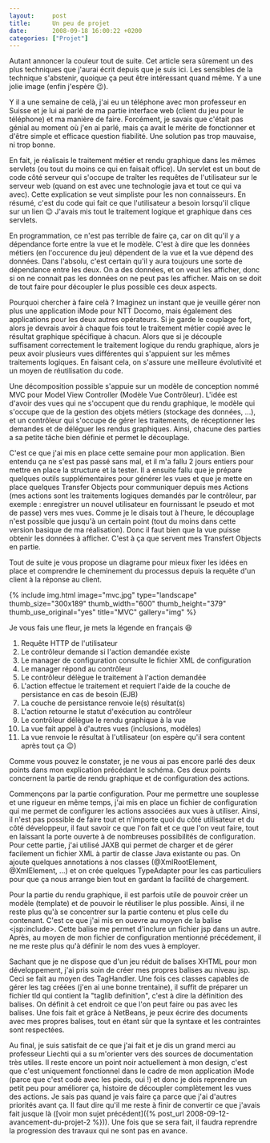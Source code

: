 ```yaml
---
layout:     post
title:      Un peu de projet
date:       2008-09-18 16:00:22 +0200
categories: ["Projet"]
---
```


Autant annoncer la couleur tout de suite. Cet article sera sûrement un des plus techniques que j'aurai écrit depuis
que je suis ici. Les sensibles de la technique s'abstenir, quoique ça peut être intéressant quand même. Y a une
jolie image (enfin j'espère :wink:).

<!--more-->

Y il a une semaine de celà, j'ai eu un téléphone avec mon professeur en Suisse et je lui ai parlé de ma partie
interface web (client du jeu pour le téléphone) et ma manière de faire. Forcément, je savais que c'était pas génial
au moment où j'en ai parlé, mais ça avait le mérite de fonctionner et d'être simple et efficace question fiabilité.
Une solution pas trop mauvaise, ni trop bonne.

En fait, je réalisais le traitement métier et rendu graphique dans les mêmes servlets (ou tout du moins ce qui en
faisait office). Un servlet est un bout de code côté serveur qui s'occupe de traîter les requêtes de l'utilisateur
sur le serveur web (quand on est avec une technologie java et tout ce qui va avec). Cette explication se veut
simpliste pour les non connaisseurs. En résumé, c'est du code qui fait ce que l'utilisateur a besoin lorsqu'il
clique sur un lien :wink: J'avais mis tout le traitement logique et graphique dans ces servlets.

En programmation, ce n'est pas terrible de faire ça, car on dit qu'il y a dépendance forte entre la vue et le
modèle. C'est à dire que les données métiers (en l'occurence du jeu) dépendent de la vue et la vue dépend des
données. Dans l'absolu, c'est certain qu'il y aura toujours une sorte de dépendance entre les deux. On a des
données, et on veut les afficher, donc si on ne connait pas les données on ne peut pas les afficher. Mais on se
doit de tout faire pour découpler le plus possible ces deux aspects.

Pourquoi chercher à faire celà ? Imaginez un instant que je veuille gérer non plus une application iMode pour NTT
Docomo, mais également des applications pour les deux autres opérateurs. Si je garde le couplage fort, alors je
devrais avoir à chaque fois tout le traitement métier copié avec le résultat graphique spécifique à chacun. Alors
que si je découple suffisament correctement le traitement logique du rendu graphique, alors je peux avoir plusieurs
vues différentes qui s'appuient sur les mêmes traitements logiques. En faisant cela, on s'assure une meilleure
évolutivité et un moyen de réutilisation du code.

Une décomposition possible s'appuie sur un modèle de conception nommé MVC pour Model View Controller (Modèle Vue
Contrôleur). L'idée est d'avoir des vues qui ne s'occupent que du rendu graphique, le modèle qui s'occupe que de la
gestion des objets métiers (stockage des données, ...), et un contrôleur qui s'occupe de gérer les traitements, de
réceptionner les demandes et de déléguer les rendus graphiques. Ainsi, chacune des parties a sa petite tâche bien
définie et permet le découplage.

C'est ce que j'ai mis en place cette semaine pour mon application. Bien entendu ça ne s'est pas passé sans mal, et
il m'a fallu 2 jours entiers pour mettre en place la structure et la tester. Il a ensuite fallu que je prépare
quelques outils supplémentaires pour générer les vues et que je mette en place quelques Transfer Objects pour
communiquer depuis mes Actions (mes actions sont les traitements logiques demandés par le contrôleur, par exemple :
enregistrer un nouvel utilisateur en fournissant le pseudo et mot de passe) vers mes vues. Comme je le disais tout
à l'heure, le découplage n'est possible que jusqu'à un certain point (tout du moins dans cette version basique de
ma réalisation). Donc il faut bien que la vue puisse obtenir les données à afficher. C'est à ça que servent mes
Transfert Objects en partie.

Tout de suite je vous propose un diagrame pour mieux fixer les idées en place et comprendre le cheminement du
processus depuis la requête d'un client à la réponse au client.

<!-- /assets/images/posts/2008-09-18-un-peu-de-projet/mvc.jpg -->
{% include img.html
    image="mvc.jpg"
    type="landscape"
    thumb_size="300x189"
    thumb_width="600"
    thumb_height="379"
    thumb_use_original="yes"
    title="MVC"
    gallery="img"
%}

Je vous fais une fleur, je mets la légende en français :laughing:

1. Requête HTTP de l'utilisateur
2. Le contrôleur demande si l'action demandée existe
3. Le manager de configuration consulte le fichier XML de configuration
4. Le manager répond au contrôleur
5. Le contrôleur délègue le traitement à l'action demandée
6. L'action effectue le traitement et requiert l'aide de la couche de persistance en cas de besoin (EJB)
7. La couche de persistance renvoie le(s) résultat(s)
8. L'action retourne le statut d'exécution au contrôleur
9. Le contrôleur délègue le rendu graphique à la vue
10. La vue fait appel à d'autres vues (inclusions, modèles)
11. La vue renvoie le résultat à l'utilisateur (on espère qu'il sera content après tout ça :wink:)

Comme vous pouvez le constater, je ne vous ai pas encore parlé des deux points dans mon explication précédant le
schéma. Ces deux points concernent la partie de rendu graphique et de configuration des actions.

Commençons par la partie configuration. Pour me permettre une souplesse et une rigueur en même temps, j'ai mis en
place un fichier de configuration qui me permet de configurer les actions associées aux vues à utiliser. Ainsi, il
n'est pas possible de faire tout et n'importe quoi du côté utilisateur et du côté développeur, il faut savoir ce
que l'on fait et ce que l'on veut faire, tout en laissant la porte ouverte à de nombreuses possibilités de
configuration. Pour cette partie, j'ai utilisé JAXB qui permet de charger et de gérer facilement un fichier XML à
partir de classe Java existante ou pas. On ajoute quelques annotations à nos classes (@XmlRootElement, @XmlElement,
...) et on crée quelques TypeAdapter pour les cas particuliers pour que ça nous arrange bien tout en gardant la
facilité de chargement.

Pour la partie du rendu graphique, il est parfois utile de pouvoir créer un modèle (template) et de pouvoir le
réutiliser le plus possible. Ainsi, il ne reste plus qu'à se concentrer sur la partie contenu et plus celle du
contenant. C'est ce que j'ai mis en ouevre au moyen de la balise &lt;jsp:include&gt;. Cette balise me permet
d'inclure un fichier jsp dans un autre. Après, au moyen de mon fichier de configuration mentionné précédement, il
ne me reste plus qu'à définir le nom des vues à employer.

Sachant que je ne dispose que d'un jeu réduit de balises XHTML pour mon développement, j'ai pris soin de créer mes
propres balises au niveau jsp. Ceci se fait au moyen des TagHandler. Une fois ces classes capables de gérer les tag
créées (j'en ai une bonne trentaine), il suffit de préparer un fichier tld qui contient la "taglib definition",
c'est à dire la définition des balises. On définit à cet endroit ce que l'on peut faire ou pas avec les balises.
Une fois fait et grâce à NetBeans, je peux écrire des documents avec mes propres balises, tout en étant sûr que la
syntaxe et les contraintes sont respectées.

Au final, je suis satisfait de ce que j'ai fait et je dis un grand merci au professeur Liechti qui a su m'orienter
vers des sources de documentation très utiles. Il reste encore un point noir actuellement à mon design, c'est que
c'est uniquement fonctionnel dans le cadre de mon application iMode (parce que c'est codé avec les pieds, oui !) et
donc je dois reprendre un petit peu pour améliorer ça, histoire de découpler complètement les vues des actions. Je
sais pas quand je vais faire ça parce que j'ai d'autres priorités avant ça. Il faut dire qu'il me reste à finir de
convertir ce que j'avais fait jusque là ([voir mon sujet précédent]({% post_url 2008-09-12-avancement-du-projet-2 %})). 
Une fois que se sera fait, il faudra reprendre la progression des travaux qui ne sont pas en avance.